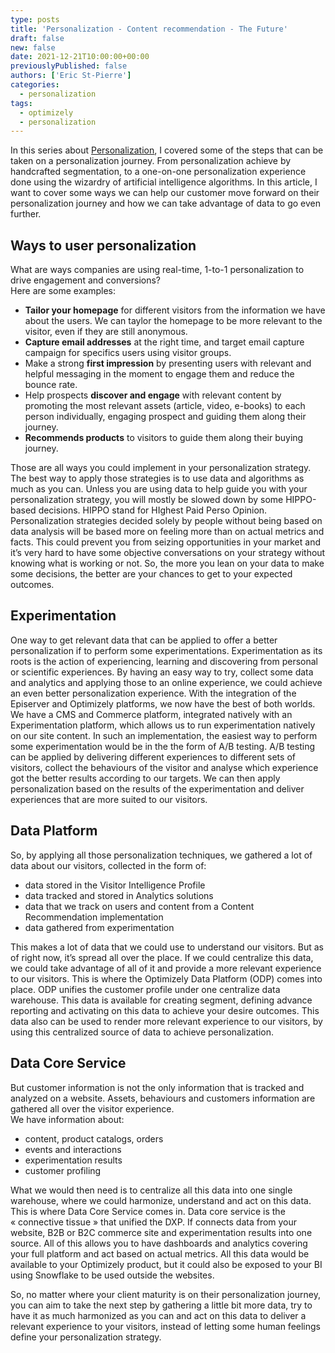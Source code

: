 ```yaml
---
type: posts
title: 'Personalization - Content recommendation - The Future'
draft: false
new: false
date: 2021-12-21T10:00:00+00:00
previouslyPublished: false
authors: ['Eric St-Pierre']
categories:
  - personalization
tags:
  - optimizely
  - personalization
---
```

In this series about [Personalization](https://eric.st-pierre.xyz/categories/personalization/), I covered some of the steps that can be taken on a personalization journey.  From personalization achieve by handcrafted segmentation, to a one-on-one personalization experience done using the wizardry of artificial intelligence algorithms.  In this article, I want to cover some ways we can help our customer move forward on their personalization journey and how we can take advantage of data to go even further.

## Ways to user personalization
What are ways companies are using real-time, 1-to-1 personalization to drive engagement and conversions?  
Here are some examples:
- **Tailor your homepage** for different visitors from the information we have about the users.  We can taylor the homepage to be more relevant to the visitor, even if they are still anonymous.
- **Capture email addresses** at the right time, and target email capture campaign for specifics users using visitor groups.
- Make a strong **first impression** by presenting users with relevant and helpful messaging in the moment to engage them and reduce the bounce rate.
- Help prospects **discover and engage** with relevant content by promoting the most relevant assets (article, video, e-books) to each person individually, engaging prospect and guiding them along their journey.
-  **Recommends products** to visitors to guide them along their buying journey.

Those are all ways you could implement in your personalization strategy.  The best way to apply those strategies is to use data and algorithms as much as you can.  Unless you are using data to help guide you with your personalization strategy, you will mostly be slowed down by some HIPPO-based decisions.  HIPPO stand for HIghest Paid Perso Opinion.  Personalization strategies decided solely by people without being based on data analysis will be based more on feeling more than on actual metrics and facts.  This could prevent you from seizing opportunities in your market and it’s very hard to have some objective conversations on your strategy without knowing what is working or not.  So, the more you lean on your data to make some decisions, the better are your chances to get to your expected outcomes. 

## Experimentation
One way to get relevant data that can be applied to offer a better personalization if to perform some experimentations.  Experimentation as its roots is the action of experiencing, learning and discovering from personal or scientific experiences.  By having an easy way to try, collect some data and analytics and applying those to an online experience, we could achieve an even better personalization experience.  With the integration of the Episerver and Optimizely platforms, we now have the best of both worlds.  We have a CMS and Commerce platform, integrated natively with an Experimentation platform, which allows us to run experimentation natively on our site content. In such an implementation, the easiest way to perform some experimentation would be in the the form of A/B testing.    A/B testing can be applied by delivering different experiences to different sets of visitors, collect the behaviours of the visitor and analyse which experience got the better results according to our targets.  We can then apply personalization based on the results of the experimentation and deliver experiences that are more suited to our visitors.

## Data Platform
So, by applying all those personalization techniques, we gathered a lot of data about our visitors, 
collected in the form of:
- data stored in the Visitor Intelligence Profile 
- data tracked and stored in Analytics solutions
- data that we track on users and content from a Content Recommendation implementation
- data gathered from experimentation

This makes a lot of data that we could use to understand our visitors. But as of right now, it’s spread all over the place.  If we could centralize this data, we could take advantage of all of it and provide a more relevant experience to our visitors.  This is where the Optimizely Data Platform (ODP) comes into place.  ODP unifies the customer profile under one centralize data warehouse.  This data is available for creating segment, defining advance reporting and activating on this data to achieve your desire outcomes.  This data also can be used to render more relevant experience to our visitors, by using this centralized source of data to achieve personalization.  

## Data Core Service
But customer information is not the only information that is tracked and analyzed on a website.  Assets, behaviours and customers information are gathered all over the visitor experience.  
We have information about:
- content, product catalogs, orders
- events and interactions
- experimentation results
- customer profiling

What we would then need is to centralize all this data into one single warehouse, where we could harmonize, understand and act on this data.  This is where Data Core Service comes in.  Data core service is the « connective tissue » that unified the DXP.  If connects data from your website, B2B or B2C commerce site and experimentation results into one source.  All of this allows you to have dashboards and analytics covering your full platform and act based on actual metrics.  All this data would be available to your Optimizely product, but it could also be exposed to your BI using Snowflake to be used outside the websites.

So, no matter where your client maturity is on their personalization journey, you can aim to take the next step by gathering a little bit more data, try to have it as much harmonized as you can and act on this data to deliver a relevant experience to your visitors, instead of letting some human feelings define your personalization strategy.
